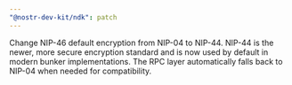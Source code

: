 ```yaml
---
"@nostr-dev-kit/ndk": patch
---
```


Change NIP-46 default encryption from NIP-04 to NIP-44. NIP-44 is the newer, more secure encryption standard and is now used by default in modern bunker implementations. The RPC layer automatically falls back to NIP-04 when needed for compatibility.
